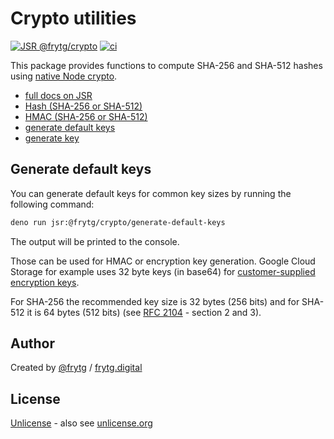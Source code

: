 # Crypto utilities

[![JSR @frytg/crypto](https://jsr.io/badges/@frytg/crypto)](https://jsr.io/@frytg/crypto)
[![ci](https://github.com/frytg/utility/actions/workflows/test.yml/badge.svg?branch=main)](https://github.com/frytg/utility/actions/workflows/test.yml)

This package provides functions to compute SHA-256 and SHA-512 hashes using [native Node crypto](https://nodejs.org/api/crypto.html).

- [full docs on JSR](https://jsr.io/@frytg/crypto/doc)
- [Hash (SHA-256 or SHA-512)](https://jsr.io/@frytg/crypto/doc/hash)
- [HMAC (SHA-256 or SHA-512)](https://jsr.io/@frytg/crypto/doc/hmac)
- [generate default keys](https://jsr.io/@frytg/crypto/doc/generate-default-keys)
- [generate key](https://jsr.io/@frytg/crypto/doc/generate-key)

## Generate default keys

You can generate default keys for common key sizes by running the following command:

```bash
deno run jsr:@frytg/crypto/generate-default-keys
```

The output will be printed to the console.

Those can be used for HMAC or encryption key generation.
Google Cloud Storage for example uses 32 byte keys (in base64) for [customer-supplied](https://cloud.google.com/storage/docs/encryption/customer-supplied-keys) [encryption keys](https://cloud.google.com/storage/docs/encryption/using-customer-supplied-keys#storage-upload-encrypted-object-nodejs).

For SHA-256 the recommended key size is 32 bytes (256 bits) and for SHA-512 it is 64 bytes (512 bits) (see [RFC 2104](https://www.rfc-editor.org/rfc/rfc2104#section-2) - section 2 and 3).

## Author

Created by [@frytg](https://github.com/frytg) / [frytg.digital](https://www.frytg.digital)

## License

[Unlicense](https://github.com/frytg/utility/blob/main/LICENSE) - also see [unlicense.org](https://unlicense.org)
